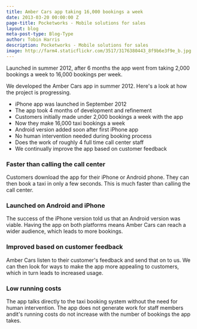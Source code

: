 ```yaml
---
title: Amber Cars app taking 16,000 bookings a week
date: 2013-03-20 00:00:00 Z
page-title: Pocketworks - Mobile solutions for sales
layout: blog
meta-post-type: Blog-Type
author: Tobin Harris
description: Pocketworks - Mobile solutions for sales
image: http://farm4.staticflickr.com/3517/3176380443_8f9b6e3f9e_b.jpg
---
```


Launched in summer 2012, after 6 months the app went from taking 2,000 bookings a week to 16,000 bookings per week.

<!--more-->

We developed the Amber Cars app in summer 2012. Here's a look at how the project is progressing.

* iPhone app was launched in September 2012
* The app took 4 months of development and refinement
* Customers initially made under 2,000 bookings a week with the app
* Now they make 16,000 taxi bookings a week
* Android version added soon after first iPhone app
* No human intervention needed during booking process
* Does the work of roughly 4 full time call center staff
* We continually improve the app based on customer feedback

### Faster than calling the call center

Customers download the app for their iPhone or Android phone. They can then book a taxi in only a few seconds. This is much faster than calling the call center.

### Launched on Android and iPhone

The success of the iPhone version told us that an Android version was viable. Having the app on both platforms means Amber Cars can reach a wider audience, which leads to more bookings.

### Improved based on customer feedback

Amber Cars listen to their customer's feedback and send that on to us. We can then look for ways to make the app more appealing to customers, which in turn leads to increased usage.

### Low running costs

The app talks directly to the taxi booking system without the need for human intervention.
The app does not generate work for staff members andit's running costs do not increase with the number of bookings the app takes.
